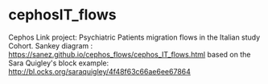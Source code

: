 # cephosIT_flows
Cephos Link project: Psychiatric Patients migration flows in the Italian study Cohort.
Sankey diagram : https://sanez.github.io/cephos_flows/cephos_IT_flows.html based on the  Sara Quigley's block example:
http://bl.ocks.org/saraquigley/4f48f63c66ae6ee67864
